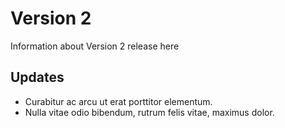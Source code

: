 # Version 2

Information about Version 2 release here

## Updates

- Curabitur ac arcu ut erat porttitor elementum.
- Nulla vitae odio bibendum, rutrum felis vitae, maximus dolor.
